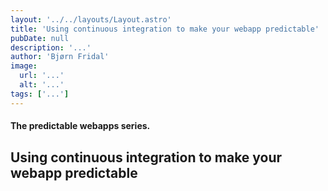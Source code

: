 ```yaml
---
layout: '../../layouts/Layout.astro'
title: 'Using continuous integration to make your webapp predictable'
pubDate: null
description: '...'
author: 'Bjørn Fridal'
image:
  url: '...'
  alt: '...'
tags: ['...']
---
```


#### The predictable webapps series.

## Using continuous integration to make your webapp predictable

